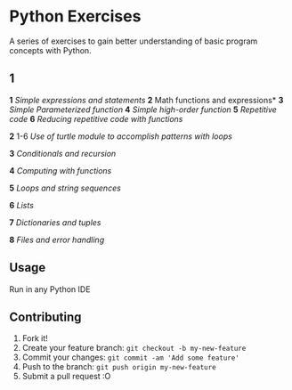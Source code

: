 
# Python Exercises
A series of exercises to gain better understanding of basic program concepts with Python.
## 1
**1**
*Simple expressions and statements*
 **2** 
Math functions and expressions*
 **3**
*Simple Parameterized function*
 **4**
*Simple high-order function*
 **5**
*Repetitive code*
 **6**
*Reducing repetitive code with functions*

**2**
1-6
*Use of turtle module to accomplish patterns with loops*

**3**
*Conditionals and recursion*

**4**
*Computing with functions*

**5**
*Loops and string sequences*

**6**
*Lists*

**7**
*Dictionaries and tuples*

**8**
*Files and error handling*

## Usage
Run in any Python IDE
## Contributing
1. Fork it!
2. Create your feature branch: `git checkout -b my-new-feature`
3. Commit your changes: `git commit -am 'Add some feature'`
4. Push to the branch: `git push origin my-new-feature`
5. Submit a pull request :O
